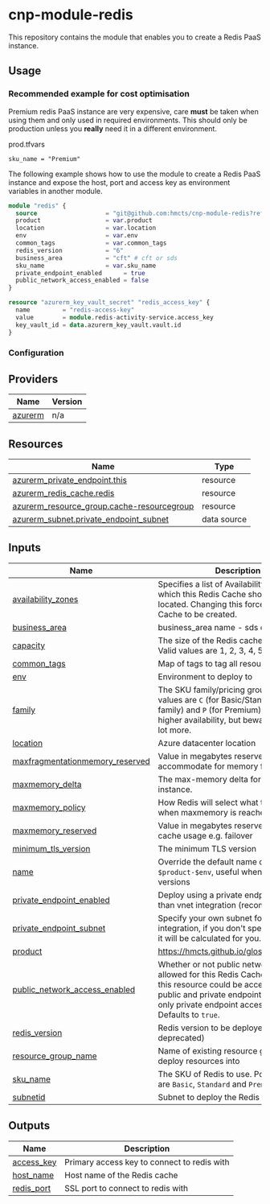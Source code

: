 # cnp-module-redis

This repository contains the module that enables you to create a Redis PaaS instance.

## Usage

### Recommended example for cost optimisation

Premium redis PaaS instance are very expensive, care **must** be taken when using them and only used in required environments.
This should only be production unless you **really** need it in a different environment.

prod.tfvars
```
sku_name = "Premium"
```

The following example shows how to use the module to create a Redis PaaS instance and expose
the host, port and access key as environment variables in another module.

```terraform
module "redis" {
  source                   = "git@github.com:hmcts/cnp-module-redis?ref=master"
  product                  = var.product
  location                 = var.location
  env                      = var.env
  common_tags              = var.common_tags
  redis_version            = "6"
  business_area            = "cft" # cft or sds
  sku_name                 = var.sku_name
  private_endpoint_enabled      = true
  public_network_access_enabled = false
}

resource "azurerm_key_vault_secret" "redis_access_key" {
  name         = "redis-access-key"
  value        = module.redis-activity-service.access_key
  key_vault_id = data.azurerm_key_vault.vault.id
}
```

### Configuration

<!-- BEGIN_TF_DOCS -->


## Providers

| Name | Version |
|------|---------|
| <a name="provider_azurerm"></a> [azurerm](#provider\_azurerm) | n/a |

## Resources

| Name | Type |
|------|------|
| [azurerm_private_endpoint.this](https://registry.terraform.io/providers/hashicorp/azurerm/latest/docs/resources/private_endpoint) | resource |
| [azurerm_redis_cache.redis](https://registry.terraform.io/providers/hashicorp/azurerm/latest/docs/resources/redis_cache) | resource |
| [azurerm_resource_group.cache-resourcegroup](https://registry.terraform.io/providers/hashicorp/azurerm/latest/docs/resources/resource_group) | resource |
| [azurerm_subnet.private_endpoint_subnet](https://registry.terraform.io/providers/hashicorp/azurerm/latest/docs/data-sources/subnet) | data source |

## Inputs

| Name | Description | Type | Default | Required |
|------|-------------|------|---------|:--------:|
| <a name="input_availability_zones"></a> [availability\_zones](#input\_availability\_zones) | Specifies a list of Availability Zones in which this Redis Cache should be located. Changing this forces a new Redis Cache to be created. | `list(any)` | `null` | no |
| <a name="input_business_area"></a> [business\_area](#input\_business\_area) | business\_area name - sds or cft | `string` | `"cft"` | no |
| <a name="input_capacity"></a> [capacity](#input\_capacity) | The size of the Redis cache to deploy. Valid values are 1, 2, 3, 4, 5 | `string` | `"1"` | no |
| <a name="input_common_tags"></a> [common\_tags](#input\_common\_tags) | Map of tags to tag all resources with | `map(string)` | n/a | yes |
| <a name="input_env"></a> [env](#input\_env) | Environment to deploy to | `string` | n/a | yes |
| <a name="input_family"></a> [family](#input\_family) | The SKU family/pricing group to use. Valid values are `C` (for Basic/Standard SKU family) and `P` (for Premium). Use P for higher availability, but beware it costs a lot more. | `string` | `"P"` | no |
| <a name="input_location"></a> [location](#input\_location) | Azure datacenter location | `string` | n/a | yes |
| <a name="input_maxfragmentationmemory_reserved"></a> [maxfragmentationmemory\_reserved](#input\_maxfragmentationmemory\_reserved) | Value in megabytes reserved to accommodate for memory fragmentation | `string` | `"642"` | no |
| <a name="input_maxmemory_delta"></a> [maxmemory\_delta](#input\_maxmemory\_delta) | The max-memory delta for this Redis instance. | `string` | `"642"` | no |
| <a name="input_maxmemory_policy"></a> [maxmemory\_policy](#input\_maxmemory\_policy) | How Redis will select what to remove when maxmemory is reached | `string` | `"volatile-lru"` | no |
| <a name="input_maxmemory_reserved"></a> [maxmemory\_reserved](#input\_maxmemory\_reserved) | Value in megabytes reserved for non-cache usage e.g. failover | `string` | `"642"` | no |
| <a name="input_minimum_tls_version"></a> [minimum\_tls\_version](#input\_minimum\_tls\_version) | The minimum TLS version | `string` | `"1.2"` | no |
| <a name="input_name"></a> [name](#input\_name) | Override the default name of `$product-$env`, useful when upgrading versions | `string` | `null` | no |
| <a name="input_private_endpoint_enabled"></a> [private\_endpoint\_enabled](#input\_private\_endpoint\_enabled) | Deploy using a private endpoint rather than vnet integration (recommended) | `bool` | `false` | no |
| <a name="input_private_endpoint_subnet"></a> [private\_endpoint\_subnet](#input\_private\_endpoint\_subnet) | Specify your own subnet for private link integration, if you don't specify one then it will be calculated for you. | `string` | `""` | no |
| <a name="input_product"></a> [product](#input\_product) | https://hmcts.github.io/glossary/#platform | `string` | n/a | yes |
| <a name="input_public_network_access_enabled"></a> [public\_network\_access\_enabled](#input\_public\_network\_access\_enabled) | Whether or not public network access is allowed for this Redis Cache. `true` means this resource could be accessed by both public and private endpoint. `false` means only private endpoint access is allowed. Defaults to `true`. | `bool` | `true` | no |
| <a name="input_redis_version"></a> [redis\_version](#input\_redis\_version) | Redis version to be deployed 4 or 6 (4 is deprecated) | `string` | `"4"` | no |
| <a name="input_resource_group_name"></a> [resource\_group\_name](#input\_resource\_group\_name) | Name of existing resource group to deploy resources into | `string` | `null` | no |
| <a name="input_sku_name"></a> [sku\_name](#input\_sku\_name) | The SKU of Redis to use. Possible values are `Basic`, `Standard` and `Premium`. | `any` | n/a | yes |
| <a name="input_subnetid"></a> [subnetid](#input\_subnetid) | Subnet to deploy the Redis instance to | `string` | `""` | no |

## Outputs

| Name | Description |
|------|-------------|
| <a name="output_access_key"></a> [access\_key](#output\_access\_key) | Primary access key to connect to redis with |
| <a name="output_host_name"></a> [host\_name](#output\_host\_name) | Host name of the Redis cache |
| <a name="output_redis_port"></a> [redis\_port](#output\_redis\_port) | SSL port to connect to redis with |
<!-- END_TF_DOCS -->

